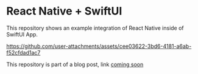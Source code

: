 # React Native + SwiftUI 

This repository shows an example integration of React Native inside of SwiftUI App.

https://github.com/user-attachments/assets/cee03622-3bd6-4181-a6ab-f52cfdad1ac7

This repository is part of a blog post, link [coming soon]()
